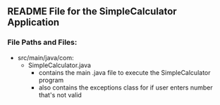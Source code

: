 ## README File for the SimpleCalculator Application

### File Paths and Files:
- src/main/java/com:
  - SimpleCalculator.java
    - contains the main .java file to execute the SimpleCalculator program
    - also contains the exceptions class for if user enters number that's not valid

